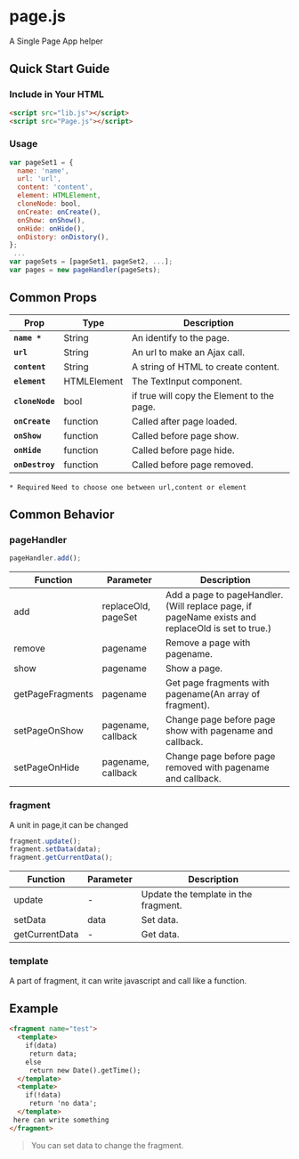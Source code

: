 # page.js
A Single Page App helper

## Quick Start Guide

### Include in Your HTML
``` HTML
<script src="lib.js"></script>
<script src="Page.js"></script>
```
### Usage
```javascript
var pageSet1 = {
  name: 'name',
  url: 'url',
  content: 'content',
  element: HTMLElement,
  cloneNode: bool,
  onCreate: onCreate(),
  onShow: onShow(),
  onHide: onHide(),
  onDistory: onDistory(),
};
 ...
var pageSets = [pageSet1, pageSet2, ...];
var pages = new pageHandler(pageSets);
```
## Common Props

| Prop | Type | Description |
|---|---|---|
|**`name *`**|String|An identify to the page.|
|**`url`**|String|An url to make an Ajax call.|
|**`content`**|String|A string of HTML to create content.|
|**`element`**|HTMLElement|The TextInput component.|
|**`cloneNode`**|bool|if true will copy the Element to the page.|
|**`onCreate`**|function|Called after page loaded.|
|**`onShow`**|function|Called before page show.|
|**`onHide`**|function|Called before page hide.|
|**`onDestroy`**|function|Called before page removed.|

`* Required`
`Need to choose one between url,content or element`

## Common Behavior

### pageHandler

``` javascript
pageHandler.add();
```

| Function | Parameter | Description |
|---|---|---|
|add|replaceOld, pageSet|Add a page to pageHandler.(Will replace page, if pageName exists and replaceOld is set to true.)|
|remove|pagename|Remove a page with pagename.|
|show|pagename|Show a page.|
|getPageFragments|pagename|Get page fragments with pagename(An array of fragment).|
|setPageOnShow|pagename, callback|Change page before page show with pagename and callback.|
|setPageOnHide|pagename, callback|Change page before page removed with pagename and callback.|

### fragment
A unit in page,it can be changed

```javascript
fragment.update();
fragment.setData(data);
fragment.getCurrentData();
```

| Function | Parameter | Description |
|---|---|---|
|update| - |Update the template in the fragment.|
|setData| data |Set data.|
|getCurrentData| - |Get data.|

### template
A part of fragment, it can write javascript and call like a function.

## Example

``` HTML
<fragment name="test">
  <template>
    if(data)
     return data;
    else
     return new Date().getTime();
  </template>
  <template>
    if(!data)
     return 'no data';
  </template>
 here can write something
</fragment>
```
>You can set data to change the fragment.
